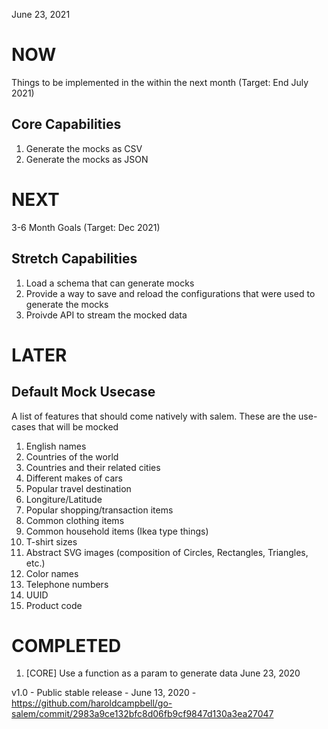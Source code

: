 June 23, 2021

# NOW

Things to be implemented in the within the next month (Target: End July 2021)

## Core Capabilities

1. Generate the mocks as CSV
1. Generate the mocks as JSON

# NEXT

3-6 Month Goals (Target: Dec 2021)

## Stretch Capabilities

1. Load a schema that can generate mocks
1. Provide a way to save and reload the configurations that were used to generate the mocks
1. Proivde API to stream the mocked data

# LATER

## Default Mock Usecase

A list of features that should come natively with salem. These are the use-cases
that will be mocked

1. English names
1. Countries of the world
1. Countries and their related cities
1. Different makes of cars
1. Popular travel destination
1. Longiture/Latitude
1. Popular shopping/transaction items
1. Common clothing items
1. Common household items (Ikea type things)
1. T-shirt sizes
1. Abstract SVG images (composition of Circles, Rectangles, Triangles, etc.)
1. Color names
1. Telephone numbers
1. UUID
1. Product code

# COMPLETED

1. [CORE] Use a function as a param to generate data June 23, 2020

v1.0 - Public stable release - June 13, 2020 - https://github.com/haroldcampbell/go-salem/commit/2983a9ce132bfc8d06fb9cf9847d130a3ea27047
